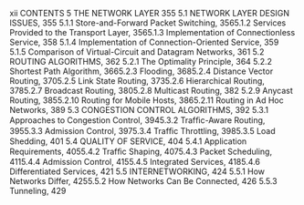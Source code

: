 xii CONTENTS
5 THE NETWORK LAYER 355
5.1 NETWORK LAYER DESIGN ISSUES, 355
5.1.1 Store-and-Forward Packet Switching, 3565.1.2 Services Provided to the Transport Layer, 3565.1.3 Implementation of Connectionless Service, 358
5.1.4 Implementation of Connection-Oriented Service, 359
5.1.5 Comparison of Virtual-Circuit and Datagram Networks, 361
5.2 ROUTING ALGORITHMS, 362
5.2.1 The Optimality Principle, 364
5.2.2 Shortest Path Algorithm, 3665.2.3 Flooding, 3685.2.4 Distance Vector Routing, 3705.2.5 Link State Routing, 3735.2.6 Hierarchical Routing, 3785.2.7 Broadcast Routing, 3805.2.8 Multicast Routing, 382
5.2.9 Anycast Routing, 3855.2.10 Routing for Mobile Hosts, 3865.2.11 Routing in Ad Hoc Networks, 389
5.3 CONGESTION CONTROL ALGORITHMS, 392
5.3.1 Approaches to Congestion Control, 3945.3.2 Trafﬁc-Aware Routing, 3955.3.3 Admission Control, 3975.3.4 Trafﬁc Throttling, 3985.3.5 Load Shedding, 401
5.4 QUALITY OF SERVICE, 404
5.4.1 Application Requirements, 4055.4.2 Trafﬁc Shaping, 4075.4.3 Packet Scheduling, 4115.4.4 Admission Control, 4155.4.5 Integrated Services, 4185.4.6 Differentiated Services, 421
5.5 INTERNETWORKING, 424
5.5.1 How Networks Differ, 4255.5.2 How Networks Can Be Connected, 426
5.5.3 Tunneling, 429